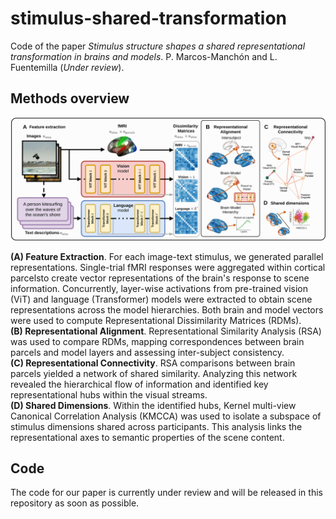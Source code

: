 # stimulus-shared-transformation

Code of the paper *Stimulus structure shapes a shared representational transformation in brains and models*. P. Marcos-Manchón and L. Fuentemilla (*Under review*).


Methods overview
----------------

![Overview of the methodology](figures/1-pipeline.svg)

**(A) Feature Extraction**. For each image-text stimulus, we generated parallel representations. Single-trial fMRI responses were aggregated within cortical parcelsto create vector representations of the brain's response to scene information. Concurrently, layer-wise activations from pre-trained vision (ViT) and language (Transformer) models were extracted to obtain scene representations across the model hierarchies. Both brain and model vectors were used to compute Representational Dissimilarity Matrices (RDMs). \
**(B) Representational Alignment**. Representational Similarity Analysis (RSA) was used to compare RDMs, mapping correspondences between brain parcels and model layers and assessing inter-subject consistency. \
**(C) Representational Connectivity**. RSA comparisons between brain parcels yielded a network of shared similarity. Analyzing this network revealed the hierarchical flow of information and identified key representational hubs within the visual streams. \
**(D) Shared Dimensions**. Within the identified hubs, Kernel multi-view Canonical Correlation Analysis (KMCCA) was used to isolate a subspace of stimulus dimensions shared across participants. This analysis links the representational axes to semantic properties of the scene content.

Code
---
The code for our paper is currently under review and will be released in this repository as soon as possible.